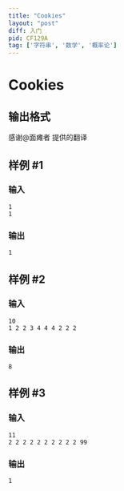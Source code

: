 ```yaml
---
title: "Cookies"
layout: "post"
diff: 入门
pid: CF129A
tag: ['字符串', '数学', '概率论']
---
```


# Cookies

## 输出格式

感谢@面瘫者 提供的翻译

## 样例 #1

### 输入

```
1
1

```

### 输出

```
1

```

## 样例 #2

### 输入

```
10
1 2 2 3 4 4 4 2 2 2

```

### 输出

```
8

```

## 样例 #3

### 输入

```
11
2 2 2 2 2 2 2 2 2 2 99

```

### 输出

```
1

```

